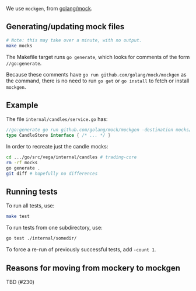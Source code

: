 We use `mockgen`, from [golang/mock](https://github.com/golang/mock).

## Generating/updating mock files

```bash
# Note: this may take over a minute, with no output.
make mocks
```

The Makefile target runs `go generate`, which looks for comments of the form
`//go:generate`.

Because these comments have `go run github.com/golang/mock/mockgen` as the
command, there is no need to run `go get` or `go install` to fetch or install
`mockgen`.

## Example

The file `internal/candles/service.go` has:

```go
//go:generate go run github.com/golang/mock/mockgen -destination mocks/candle_store_mock.go -package mocks code.vegaprotocol.io/vega/internal/candles CandleStore
type CandleStore interface { /* ... */ }
```

In order to recreate just the candle mocks:

```bash
cd .../go/src/vega/internal/candles # trading-core
rm -rf mocks
go generate .
git diff # hopefully no differences
```

## Running tests

To run all tests, use:

```bash
make test
```

To run tests from one subdirectory, use:

```bash
go test ./internal/somedir/
```

To force a re-run of previously successful tests, add `-count 1`.


## Reasons for moving from mockery to mockgen

TBD (#230)
